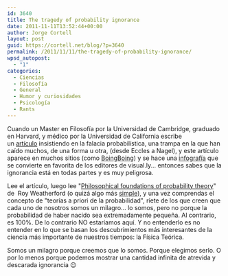 ```yaml
---
id: 3640
title: The tragedy of probability ignorance
date: 2011-11-11T13:52:44+00:00
author: Jorge Cortell
layout: post
guid: https://cortell.net/blog/?p=3640
permalink: /2011/11/11/the-tragedy-of-probability-ignorance/
wpsd_autopost:
  - "1"
categories:
  - Ciencias
  - Filosofí­a
  - General
  - Humor y curiosidades
  - Psicología
  - Rants
---
```

Cuando un Master en Filosofía por la Universidad de Cambridge, graduado en Harvard, y médico por la Universidad de California escribe un <a title="https://blogs.law.harvard.edu/abinazir/2011/06/15/what-are-chances-you-would-be-born/" href="https://blogs.law.harvard.edu/abinazir/2011/06/15/what-are-chances-you-would-be-born/" target="_blank">artículo</a> insistiendo en la falacia probabilística, una trampa en la que han caído muchos, de una forma u otra, (desde Eccles a Nagel), y este artículo aparece en muchos sitios (como <a title="https://boingboing.net/2011/11/09/great-moments-in-pedantry-the.html" href="https://boingboing.net/2011/11/09/great-moments-in-pedantry-the.html" target="_blank">BoingBoing</a>) y se hace una <a title="https://visual.ly/what-are-odds" href="https://visual.ly/what-are-odds" target="_blank">infografía</a> que se convierte en favorita de los editores de visual.ly... entonces sabes que la ignorancia está en todas partes y es muy peligrosa.

Lee el artículo, luego lee "<a title="https://books.google.com/books/about/Philosophical_foundations_of_probability.html?id=B809AAAAIAAJ" href="https://books.google.com/books/about/Philosophical_foundations_of_probability.html?id=B809AAAAIAAJ" target="_blank">Philosophical foundations of probability theory</a>" de  Roy Weatherford (o quizá algo más <a title="https://www.agenarisk.com/resources/probability_puzzles/impossible_events.shtml" href="https://www.agenarisk.com/resources/probability_puzzles/impossible_events.shtml" target="_blank">simple</a>), y una vez comprendas el concepto de "teorías a priori de la probabilidad", ríete de los que creen que cada uno de nosotros somos un milagro... lo somos, pero no porque la probabilidad de haber nacido sea extremadamente pequeña. Al contrario, es 100%. De lo contrario NO estaríamos aquí. Y no entenderlo es no entender en lo que se basan los descubrimientos más interesantes de la ciencia más importante de nuestros tiempos: la Física Teórica.

Somos un milagro porque creemos que lo somos. Porque elegimos serlo. O por lo menos porque podemos mostrar una cantidad infinita de atrevida y descarada ignorancia 😉